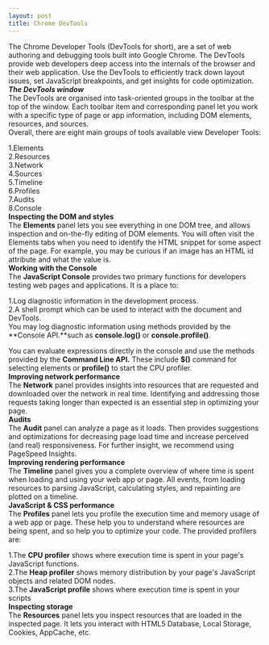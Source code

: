 ```yaml
---
layout: post
title: Chrome DevTools 
---
```


The Chrome Developer Tools (DevTools for short), are a set of web authoring and debugging tools built into Google Chrome. The DevTools provide web developers deep access into the internals of the browser and their web application. Use the DevTools to efficiently track down layout issues, set JavaScript breakpoints, and get insights for code optimization.<br />
***The DevTools window***<br />
The DevTools are organised into task-oriented groups in the toolbar at the top of the window. Each toolbar item and corresponding panel let you work with a specific type of page or app information, including DOM elements, resources, and sources.<br />
Overall, there are eight main groups of tools available view Developer Tools: <br />

1.Elements<br />
2.Resources<br />
3.Network<br />
4.Sources<br />
5.Timeline<br />
6.Profiles<br />
7.Audits<br />
8.Console<br />
**Inspecting the DOM and styles**<br />
The **Elements** panel lets you see everything in one DOM tree, and allows inspection and on-the-fly editing of DOM elements. You will often visit the Elements tabs when you need to identify the HTML snippet for some aspect of the page.
For example, you may be curious if an image has an HTML id attribute and what the value is.<br />
**Working with the Console**<br />
The **JavaScript Console** provides two primary functions for developers testing web pages and applications. It is a place to:<br />

1.Log diagnostic information in the development process.<br />
2.A shell prompt which can be used to interact with the document and DevTools.<br />
You may log diagnostic information using methods provided by the **Console API.**such as **console.log()** or **console.profile()**.

You can evaluate expressions directly in the console and use the methods provided by the **Command Line API.** These include **$()** command for selecting elements or **profile()** to start the CPU profiler.<br />
**Improving network performance**<br />
The **Network** panel provides insights into resources that are requested and downloaded over the network in real time. Identifying and addressing those requests taking longer than expected is an essential step in optimizing your page.<br />
**Audits**<br />
The **Audit** panel can analyze a page as it loads. Then provides suggestions and optimizations for decreasing page load time and increase perceived (and real) responsiveness. For further insight, we recommend using PageSpeed Insights.<br />
**Improving rendering performance**<br />
The **Timeline** panel gives you a complete overview of where time is spent when loading and using your web app or page. All events, from loading resources to parsing JavaScript, calculating styles, and repainting are plotted on a timeline.<br />
**JavaScript & CSS performance**<br />
The **Profiles** panel lets you profile the execution time and memory usage of a web app or page. These help you to understand where resources are being spent, and so help you to optimize your code. The provided profilers are:<br />

1.The **CPU profiler** shows where execution time is spent in your page's JavaScript functions.<br />
2.The **Heap profiler** shows memory distribution by your page's JavaScript objects and related DOM nodes.<br />
3.The **JavaScript profile** shows where execution time is spent in your scripts<br />
**Inspecting storage**<br />
The **Resources** panel lets you inspect resources that are loaded in the inspected page. It lets you interact with HTML5 Database, Local Storage, Cookies, AppCache, etc.
